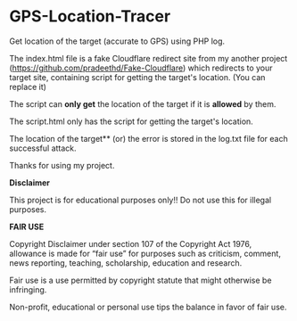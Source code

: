 # GPS-Location-Tracer
Get location of the target (accurate to GPS) using PHP log.

The index.html file is a fake Cloudflare redirect site from my another project (https://github.com/pradeethd/Fake-Cloudflare) which redirects to your target site, containing script for getting the target's location.
(You can replace it)

The script can **only get** the location of the target if it is **allowed** by them.

The script.html only has the script for getting the target's location.

The location of the target** (or) the error is stored in the log.txt file for each successful attack.

Thanks for using my project.

**Disclaimer**

This project is for educational purposes only!! Do not use this for illegal purposes.

**FAIR USE**

Copyright Disclaimer under section 107 of the Copyright Act 1976, allowance is made for “fair use” for purposes such as criticism, comment, news reporting, teaching, scholarship, education and research.

Fair use is a use permitted by copyright statute that might otherwise be infringing. 

Non-profit, educational or personal use tips the balance in favor of fair use. 
